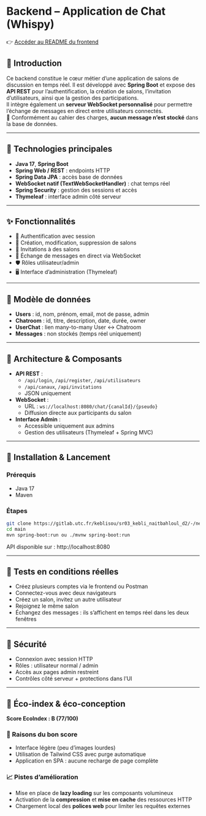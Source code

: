 # Backend – Application de Chat (Whispy)
  👉 [Accéder au README du frontend](https://github.com/SoulaymaneK/SR03_KEBLI_NAITBAHLOUL_D2/blob/main/frontend/README.md)


## 🎯 Introduction

Ce backend constitue le cœur métier d’une application de salons de discussion en temps réel. Il est développé avec **Spring Boot** et expose des **API REST** pour l’authentification, la création de salons, l’invitation d’utilisateurs, ainsi que la gestion des participations.  
Il intègre également un **serveur WebSocket personnalisé** pour permettre l’échange de messages en direct entre utilisateurs connectés.  
📌 Conformément au cahier des charges, **aucun message n’est stocké** dans la base de données.

---

## 🧰 Technologies principales

- **Java 17**, **Spring Boot**
- **Spring Web / REST** : endpoints HTTP
- **Spring Data JPA** : accès base de données
- **WebSocket natif (TextWebSocketHandler)** : chat temps réel
- **Spring Security** : gestion des sessions et accès
- **Thymeleaf** : interface admin côté serveur

---

## ✨ Fonctionnalités

- 🔐 Authentification avec session
- 🧠 Création, modification, suppression de salons
- 📩 Invitations à des salons
- 💬 Échange de messages en direct via WebSocket
- 🛡️ Rôles utilisateur/admin
- 🖥️ Interface d’administration (Thymeleaf)

---

## 🧩 Modèle de données

- **Users** : id, nom, prénom, email, mot de passe, admin
- **Chatroom** : id, titre, description, date, durée, owner
- **UserChat** : lien many-to-many User ↔ Chatroom
- **Messages** : non stockés (temps réel uniquement)

---

## 🔄 Architecture & Composants

- **API REST** :
  - `/api/login`, `/api/register`, `/api/utilisateurs`
  - `/api/canaux`, `/api/invitations`
  - JSON uniquement
- **WebSocket** :
  - URL : `ws://localhost:8080/chat/{canalId}/{pseudo}`
  - Diffusion directe aux participants du salon
- **Interface Admin** :
  - Accessible uniquement aux admins
  - Gestion des utilisateurs (Thymeleaf + Spring MVC)

---

## 🚀 Installation & Lancement

### Prérequis

- Java 17
- Maven

### Étapes

```bash
git clone https://gitlab.utc.fr/keblisou/sr03_kebli_naitbahloul_d2/-/new/main
cd main
mvn spring-boot:run ou ./mvnw spring-boot:run
```

API disponible sur : http://localhost:8080

--- 

## 🧪 Tests en conditions réelles

- Créez plusieurs comptes via le frontend ou Postman
- Connectez-vous avec deux navigateurs
- Créez un salon, invitez un autre utilisateur
- Rejoignez le même salon
- Échangez des messages : ils s’affichent en temps réel dans les deux fenêtres

---

## 🔐 Sécurité

- Connexion avec session HTTP
- Rôles : utilisateur normal / admin
- Accès aux pages admin restreint
- Contrôles côté serveur + protections dans l’UI

---

## 🌿 Éco-index & éco-conception

**Score EcoIndex : B (77/100)**

### 🔎 Raisons du bon score

- Interface légère (peu d’images lourdes)
- Utilisation de Tailwind CSS avec purge automatique
- Application en SPA : aucune recharge de page complète

### 📈 Pistes d’amélioration

- Mise en place de **lazy loading** sur les composants volumineux
- Activation de la **compression** et **mise en cache** des ressources HTTP
- Chargement local des **polices web** pour limiter les requêtes externes
